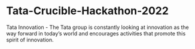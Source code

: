 # Tata-Crucible-Hackathon-2022
Tata Innovation - The Tata group is constantly looking at innovation as the way forward in today’s world and encourages activities that promote this spirit of innovation.

